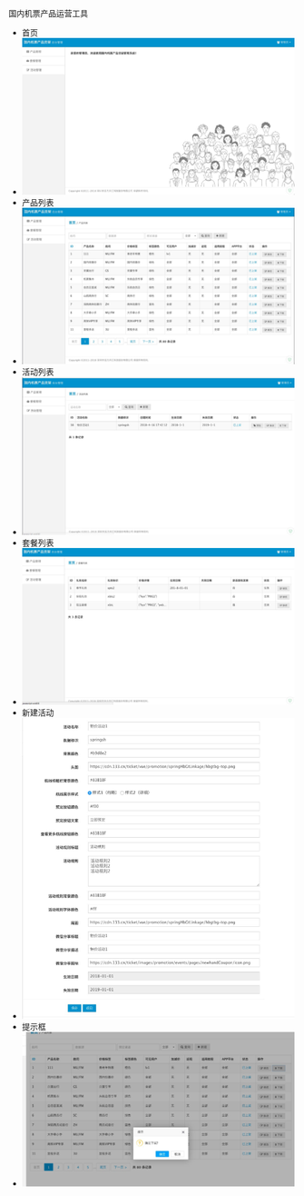 国内机票产品运营工具
  -   首页
  -   ![image](https://github.com/TinaWenwen/flight-operator/blob/master/doc/api/images/index.JPG)
  -   产品列表
  -   ![image](https://github.com/TinaWenwen/flight-operator/blob/master/doc/api/images/productList.JPG)
  -   活动列表
  -   ![image](https://github.com/TinaWenwen/flight-operator/blob/master/doc/api/images/actList.JPG)
  -   套餐列表
  -   ![image](https://github.com/TinaWenwen/flight-operator/blob/master/doc/api/images/package.JPG)
  -   新建活动
  -   ![image](https://github.com/TinaWenwen/flight-operator/blob/master/doc/api/images/createActivity.JPG)
  -   提示框
  -   ![image](https://github.com/TinaWenwen/flight-operator/blob/master/doc/api/images/tips.JPG)

